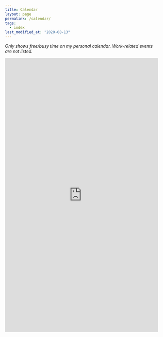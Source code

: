 ```yaml
---
title: Calendar
layout: page
permalink: /calendar/
tags:
  - index
last_modified_at: "2020-08-13"
---
```


_Only shows free/busy time on my personal calendar. Work-related events are not listed._

<iframe src="https://calendar.google.com/calendar/embed?height=900&amp;wkst=2&amp;bgcolor=%23ffffff&amp;ctz=America%2FDenver&amp;src=YXJ0aHVybHpAZ21haWwuY29t&amp;color=%233F51B5&amp;showTitle=0&amp;showPrint=0&amp;showCalendars=0&amp;mode=WEEK" style="border-width:0" width="100%" height="900" frameborder="0" scrolling="no"></iframe>
